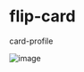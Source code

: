 # flip-card
 card-profile

![image](https://user-images.githubusercontent.com/55337757/144694119-439d6452-fd76-400f-bbf5-b734e9818918.png)
